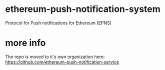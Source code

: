 # ethereum-push-notification-system
Protocol for Push notifications for Ethereum (EPNS)

# more info
The repo is moved to it's own organization here: https://github.com/ethereum-push-notification-service
